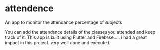 # attendence

An app to monitor the attendance percentage of subjects

You can add the attendance details of the classes you attended and keep track of it.
This app is built using Flutter and Firebase.....
i had a great impact in this project.
very well done and executed.
